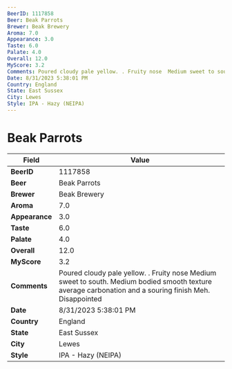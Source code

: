 ```yaml
---
BeerID: 1117858
Beer: Beak Parrots
Brewer: Beak Brewery
Aroma: 7.0
Appearance: 3.0
Taste: 6.0
Palate: 4.0
Overall: 12.0
MyScore: 3.2
Comments: Poured cloudy pale yellow. . Fruity nose  Medium sweet to south. Medium bodied smooth texture average carbonation and a souring finish Meh. Disappointed
Date: 8/31/2023 5:38:01 PM
Country: England
State: East Sussex
City: Lewes
Style: IPA - Hazy (NEIPA)
---
```


# Beak Parrots

| Field         | Value |
|---------------|-------|
| **BeerID** | 1117858 |
| **Beer** | Beak Parrots |
| **Brewer** | Beak Brewery |
| **Aroma** | 7.0 |
| **Appearance** | 3.0 |
| **Taste** | 6.0 |
| **Palate** | 4.0 |
| **Overall** | 12.0 |
| **MyScore** | 3.2 |
| **Comments** | Poured cloudy pale yellow. . Fruity nose  Medium sweet to south. Medium bodied smooth texture average carbonation and a souring finish Meh. Disappointed  |
| **Date** | 8/31/2023 5:38:01 PM |
| **Country** | England |
| **State** | East Sussex |
| **City** | Lewes |
| **Style** | IPA - Hazy (NEIPA) |
